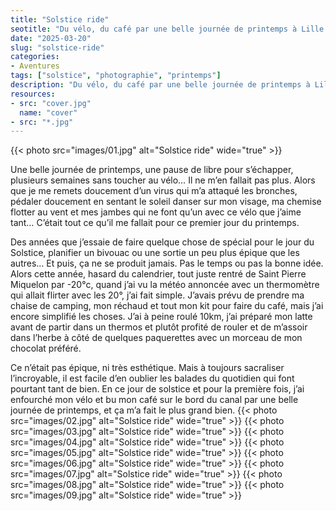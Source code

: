 ```yaml
---
title: "Solstice ride"
seotitle: "Du vélo, du café par une belle journée de printemps à Lille."
date: "2025-03-20"
slug: "solstice-ride"
categories:
- Aventures
tags: ["solstice", "photographie", "printemps"]
description: "Du vélo, du café par une belle journée de printemps à Lille."
resources:
- src: "cover.jpg"
  name: "cover"
- src: "*.jpg"
---
```

{{< photo src="images/01.jpg" alt="Solstice ride" wide="true" >}}

Une belle journée de printemps, une pause de libre pour s’échapper, plusieurs semaines sans toucher au vélo… Il ne m’en fallait pas plus. Alors que je me remets doucement d’un virus qui m’a attaqué les bronches, pédaler doucement en sentant le soleil danser sur mon visage, ma chemise flotter au vent et mes jambes qui ne font qu’un avec ce vélo que j’aime tant… C’était tout ce qu’il me fallait pour ce premier jour du printemps.

Des années que j’essaie de faire quelque chose de spécial pour le jour du Solstice, planifier un bivouac ou une sortie un peu plus épique que les autres… Et puis, ça ne se produit jamais. Pas le temps ou pas la bonne idée. Alors cette année, hasard du calendrier, tout juste rentré de Saint Pierre Miquelon par -20°c, quand j’ai vu la météo annoncée avec un thermomètre qui allait flirter avec les 20°, j’ai fait simple. J’avais prévu de prendre ma chaise de camping, mon réchaud et tout mon kit pour faire du café, mais j’ai encore simplifié les choses. J’ai à peine roulé 10km, j’ai préparé mon latte avant de partir dans un thermos et plutôt profité de rouler et de m’assoir dans l’herbe à côté de quelques paquerettes avec un morceau de mon chocolat préféré.

Ce n’était pas épique, ni très esthétique. Mais à toujours sacraliser l’incroyable, il est facile d’en oublier les balades du quotidien qui font pourtant tant de bien. En ce jour de solstice et pour la première fois, j’ai enfourché mon vélo et bu mon café sur le bord du canal par une belle journée de printemps, et ça m’a fait le plus grand bien.
{{< photo src="images/02.jpg" alt="Solstice ride" wide="true" >}}
{{< photo src="images/03.jpg" alt="Solstice ride" wide="true" >}}
{{< photo src="images/04.jpg" alt="Solstice ride" wide="true" >}}
{{< photo src="images/05.jpg" alt="Solstice ride" wide="true" >}}
{{< photo src="images/06.jpg" alt="Solstice ride" wide="true" >}}
{{< photo src="images/07.jpg" alt="Solstice ride" wide="true" >}}
{{< photo src="images/08.jpg" alt="Solstice ride" wide="true" >}}
{{< photo src="images/09.jpg" alt="Solstice ride" wide="true" >}}
